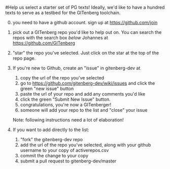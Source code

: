 #Help us select a starter set of PG texts!
Ideally, we'd like to have a hundred texts to serve as a testbed for the GITenberg toolchain.

0. you need to have a github account. sign up at https://github.com/join

1. pick out a GITenberg repo you'd like to help out on. You can search the repos with the search box *below* Johannes at https://github.com/GITenberg

2. "star" the repo you've selected. Just click on the star at the top of the repo page.

3. If you're new to Github, create an "issue" in  gitenberg-dev at  
    1. copy the url of the repo you've selected
    2. go to https://github.com/gitenberg-dev/wiki/issues and click the green "new issue" button
    3. paste the url of your repo and add any comments you'd like
    4. click the green "Submit New Issue" button. 
    5. congratulations, you're now a GITenberger!
    6. someone will add your repo to the list and "close" your issue
    
    Note: following instructions need a lot of elaboration!
4. If you want to add directly to the list:  
    1. "fork" the gitenberg-dev repo
    2. add the url of the repo you've selected, along with your github username to your copy of activerepos.csv
    3. commit the change to your copy
    4. submit a pull request to gitenberg-dev/master
